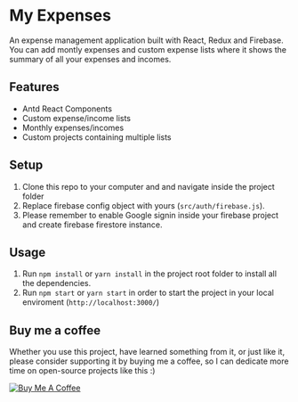 # My Expenses

An expense management application built with React, Redux and Firebase. You can add montly expenses and custom expense lists where it shows the summary of all your expenses and incomes.

## Features

- Antd React Components
- Custom expense/income lists
- Monthly expenses/incomes
- Custom projects containing multiple lists

## Setup

1.  Clone this repo to your computer and and navigate inside the project folder
2.  Replace firebase config object with yours (`src/auth/firebase.js`).
3.  Please remember to enable Google signin inside your firebase project and create firebase firestore instance.

## Usage

1.  Run `npm install` or `yarn install` in the project root folder to install all the dependencies.
2.  Run `npm start` or `yarn start` in order to start the project in your local enviroment (`http://localhost:3000/`)

## Buy me a coffee

Whether you use this project, have learned something from it, or just like it, please consider supporting it by buying me a coffee, so I can dedicate more time on open-source projects like this :)

<a href="https://www.buymeacoffee.com/dmcshehan" target="_blank"><img src="https://www.buymeacoffee.com/assets/img/custom_images/orange_img.png" alt="Buy Me A Coffee" style="height: auto !important;width: auto !important;" ></a>
